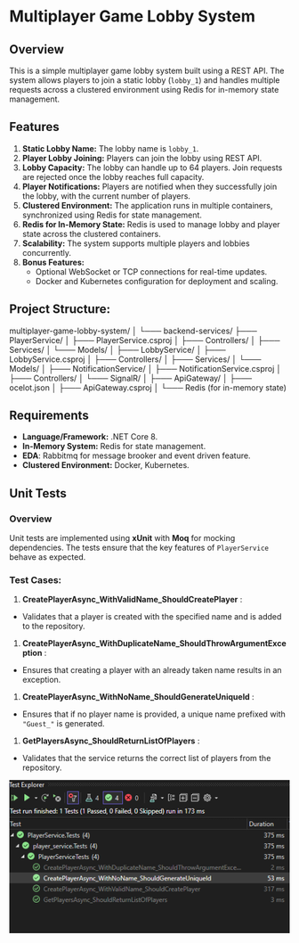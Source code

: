 # Multiplayer Game Lobby System

## Overview

This is a simple multiplayer game lobby system built using a REST API. The system allows players to join a static lobby (`lobby_1`) and handles multiple requests across a clustered environment using Redis for in-memory state management.

## Features

1. **Static Lobby Name:** The lobby name is `lobby_1`.
2. **Player Lobby Joining:** Players can join the lobby using REST API.
3. **Lobby Capacity:** The lobby can handle up to 64 players. Join requests are rejected once the lobby reaches full capacity.
4. **Player Notifications:** Players are notified when they successfully join the lobby, with the current number of players.
5. **Clustered Environment:** The application runs in multiple containers, synchronized using Redis for state management.
6. **Redis for In-Memory State:** Redis is used to manage lobby and player state across the clustered containers.
7. **Scalability:** The system supports multiple players and lobbies concurrently.
8. **Bonus Features:**
   - Optional WebSocket or TCP connections for real-time updates.
   - Docker and Kubernetes configuration for deployment and scaling.

## Project Structure:

multiplayer-game-lobby-system/
│
└─── backend-services/
     ├─── PlayerService/
     │    ├─── PlayerService.csproj
     │    ├─── Controllers/
     │    ├─── Services/
     │    └─── Models/
     │
     ├─── LobbyService/
     │    ├─── LobbyService.csproj
     │    ├─── Controllers/
     │    ├─── Services/
     │    └─── Models/
     │
     ├─── NotificationService/
     │    ├─── NotificationService.csproj
     │    ├─── Controllers/
     │    └─── SignalR/
     │
     ├─── ApiGateway/
     │    ├─── ocelot.json
     │    ├─── ApiGateway.csproj
     │
     └─── Redis (for in-memory state)

## Requirements

- **Language/Framework:** .NET Core 8.
- **In-Memory System:** Redis for state management.
- **EDA**: Rabbitmq for message brooker and event driven feature.
- **Clustered Environment:** Docker, Kubernetes.

## Unit Tests

### Overview

Unit tests are implemented using **xUnit** with **Moq** for mocking dependencies. The tests ensure that the key features of `PlayerService` behave as expected.

### Test Cases:

1. **CreatePlayerAsync_WithValidName_ShouldCreatePlayer** :

* Validates that a player is created with the specified name and is added to the repository.

1. **CreatePlayerAsync_WithDuplicateName_ShouldThrowArgumentException** :

* Ensures that creating a player with an already taken name results in an exception.

1. **CreatePlayerAsync_WithNoName_ShouldGenerateUniqueId** :

* Ensures that if no player name is provided, a unique name prefixed with `"Guest_"` is generated.

1. **GetPlayersAsync_ShouldReturnListOfPlayers** :

* Validates that the service returns the correct list of players from the repository.

![1727543754096](image/README/1727543754096.png)
